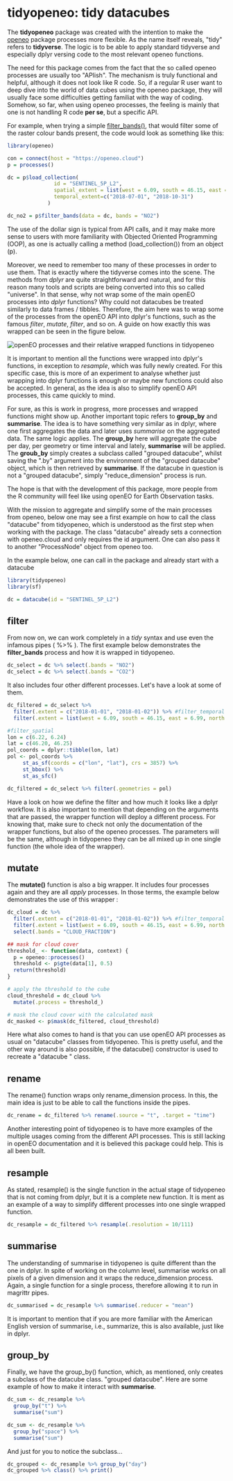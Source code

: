 # tidyopeneo: tidy datacubes

The **tidyopeneo** package was created with the intention to make the [openeo](https://cran.r-project.org/web/packages/openeo/index.html) package processes more flexible. As the name itself reveals, "tidy" refers to **tidyverse**. The logic is to be able to apply standard tidyverse and especially dplyr versing code to the most relevant openeo functions. 

The need for this package comes from the fact that the so called openeo processes are usually too "APIish". The mechanism is truly functional and helpful, although it does not look like R code. So, if a regular R user want to deep dive into the world of data cubes using the openeo package, they will usually face some difficulties getting familiat with the way of coding. Somehow, so far, when using openeo processes, the feeling is mainly that one is not handling R code **per se**, but a specific API. 

For example, when trying a simple [filter_bands()](https://processes.openeo.org/#filter_bands), that would filter some of the raster colour bands present, the code would look as something like this:

```R
library(openeo)

con = connect(host = "https://openeo.cloud")
p = processes()

dc = p$load_collection(
               id = "SENTINEL_5P_L2",
               spatial_extent = list(west = 6.09, south = 46.15, east = 6.99, north = 46.57),
               temporal_extent=c("2018-07-01", "2018-10-31")
             )

dc_no2 = p$filter_bands(data = dc, bands = "NO2")

```

The use of the dollar sign is typical from API calls, and it may make more sense to users with more familiarity with Objected Oriented Programming (OOP), as one is actually calling a method (load_collection()) from an object (p). 

Moreover, we need to remember too many of these processes in order to use them. That is exactly where the tidyverse comes into the scene. The methods from *dplyr* are quite straightforward and natural, and for this reason many tools and scripts are being converted into this so called "universe". In that sense, why not wrap some of the main openEO processes into *dplyr* functions? Why could not datacubes be treated similarly to data frames / tibbles. Therefore, the aim here was to wrap some of the processes from the openEO API into dplyr's functions, such as the famous *filter*, *mutate*, *filter*, and so on. A guide on how exactly this was wrapped can be seen in the figure below.

![openEO processes and their relative wrapped functions in tidyopeneo](vignettes/struc.png)

It is important to mention all the functions were wrapped into dplyr's functions, in exception to *resample*, which was fully newly created. For this specific case, this is more of an experiment to analyse whether just wrapping into dplyr functions is enough or maybe new functions could also be accepted. In general, as the idea is also to simplify openEO API processes, this came quickly to mind. 

For sure, as this is work in progress, more processes and wrapped functions might show up. Another important topic refers to **group_by** and **summarise**. The idea is to have something very similar as in dplyr, where one first aggregates the data and later uses *summarise* on the aggregated data. The same logic applies. The **group_by** here will aggregate the cube per day, per geometry or time interval and lately, **summarise** will be applied. The **groub_by** simply creates a subclass called "grouped datacube", whilst saving the ".by" argument into the environment of the "grouped datacube" object, which is then retrieved by **summarise**. If the datacube in question is not a "grouped datacube", simply "reduce_dimension" process is run.    

The hope is that with the development of this package, more people from the R community will feel like using openEO for Earth Observation tasks. 

With the mission to aggregate and simplify some of the main processes from openeo, below one may see a first example on how to call the class "datacube" from tidyopeneo, which is understood as the first step when working with the package. The class "datacube" already sets a connection with openeo.cloud and only requires the id argument. One can also pass it to another "ProcessNode" object from openeo too.

In the example below, one can call in the package and already start with a datacube
```R
library(tidyopeneo)
library(sf)

dc = datacube(id = "SENTINEL_5P_L2")
```

## filter

From now on, we can work completely in a *tidy* syntax and use even the infamous pipes ( %>% ). The first example below demonstrates the **filter_bands** process and how it is wrapped in tidyopeneo. 

```R
dc_select = dc %>% select(.bands = "NO2")
dc_select = dc %>% select(.bands = "CO2")
```

It also includes four other different processes. Let's have a look at some of them.

```R
dc_filtered = dc_select %>% 
  filter(.extent = c("2018-01-01", "2018-01-02")) %>% #filter_temporal
  filter(.extent = list(west = 6.09, south = 46.15, east = 6.99, north = 46.57)) #filter_bbox

#filter_spatial
lon = c(6.22, 6.24)
lat = c(46.20, 46.25)
pol_coords = dplyr::tibble(lon, lat)
pol <- pol_coords %>%
     st_as_sf(coords = c("lon", "lat"), crs = 3857) %>%
     st_bbox() %>%
     st_as_sfc()

dc_filtered = dc_select %>% filter(.geometries = pol)
```

Have a look on how we define the filter and how much it looks like a dplyr workflow. It is also important to mention that depending on the arguments that are passed, the wrapper function will deploy a different process. For knowing that, make sure to check not only the documentation of the wrapper functions, but also of the openeo processes. The parameters will be the same, although in tidyopeneo they can be all mixed up in one single function (the whole idea of the wrapper).

## mutate

The **mutate()** function is also a big wrapper. It includes four processes again and they are all *apply* processes. In those terms, the example below demonstrates the use of this wrapper :

```R
dc_cloud = dc %>% 
  filter(.extent = c("2018-01-01", "2018-01-02")) %>% #filter_temporal
  filter(.extent = list(west = 6.09, south = 46.15, east = 6.99, north = 46.57)) %>%  #filter_bbox
  select(.bands = "CLOUD_FRACTION")

## mask for cloud cover
threshold_ <- function(data, context) {
  p = openeo::processes()
  threshold <- p$gte(data[1], 0.5)
  return(threshold)
}

# apply the threshold to the cube
cloud_threshold = dc_cloud %>% 
  mutate(.process = threshold_)

# mask the cloud cover with the calculated mask
dc_masked <- p$mask(dc_filtered, cloud_threshold)
```

Here what also comes to hand is that you can use openEO API processes as usual on "datacube" classes from tidyopeneo. This is pretty useful, and the other way around is also possible, if the datacube() constructor is used to recreate a "datacube " class. 

## rename

The rename() function wraps only rename_dimension process. In this, the main idea is just to be able to call the functions inside the pipes. 

```R
dc_rename = dc_filtered %>% rename(.source = "t", .target = "time")
```

Another interesting point of tidyopeneo is to have more examples of the multiple usages coming from the different API processes. This is still lacking in openEO documentation and it is believed this package could help. This is all been built. 

## resample

As stated, resample() is the single function in the actual stage of tidyopeneo that is not coming from dplyr, but it is a complete new function. It is ment as an example of a way to simplify different processes into one single wrapped function. 

```R
dc_resample = dc_filtered %>% resample(.resolution = 10/111)
```

## summarise

The understanding of summarise in tidyopeneo is quite different than the one in dplyr. In spite of working on the column level, summarise works on all pixels of a given dimension and it wraps the reduce_dimension process. Again, a single function for a single process, therefore allowing it to run in magrittr pipes. 

```R
dc_summarised = dc_resample %>% summarise(.reducer = "mean")
```

It is important to mention that if you are more familiar with the American English version of summarise, i.e., summarize, this is also available, just like in dplyr. 

## group_by

Finally, we have the group_by() function, which, as mentioned, only creates a subclass of the datacube class. "grouped datacube". Here are some example of how to make it interact with **summarise**. 

```R
dc_sum <- dc_resample %>%
  group_by("t") %>%
  summarise("sum")

dc_sum <- dc_resample %>%
  group_by("space") %>%
  summarise("sum")
```

And just for you to notice the subclass...

```R
dc_grouped <- dc_resample %>% group_by("day")
dc_grouped %>% class() %>% print()
```


